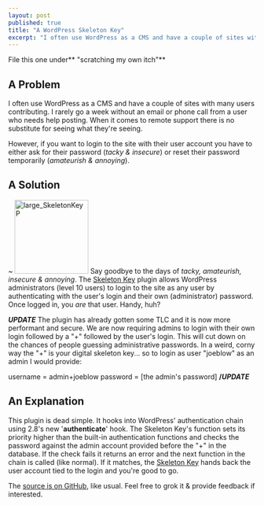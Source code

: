 ```yaml
---
layout: post
published: true
title: "A WordPress Skeleton Key"
excerpt: "I often use WordPress as a CMS and have a couple of sites with many users contributing. I rarely go a week without an email or phone call from a user who needs help posting. When it comes to remote support there is no substitute for seeing what they're seeing."
---
```


File this one under** "scratching my own itch"**

## A Problem

I often use WordPress as a CMS and have a couple of sites with many users contributing. I rarely go a week without an email or phone call from a user who needs help posting. When it comes to remote support there is no substitute for seeing what they're seeing.

However, if you want to login to the site with their user account you have to either ask for their password (_tacky & insecure_) or reset their password temporarily (_amateurish & annoying_).

## A Solution

~
<img class="alignright size-thumbnail wp-image-711" title="large_SkeletonKeyP" src="http://blog.jerodsanto.net/wp-content/uploads/2009/10/large_SkeletonKeyP-150x150.jpg" height="150" alt="large_SkeletonKeyP" width="150" />
Say goodbye to the days of _tacky, amateurish, insecure & annoying_. The <a href="http://wordpress.org/extend/plugins/skeleton-key/" rel="external">Skeleton Key</a> plugin allows WordPress administrators (level 10 users) to login to the site as any user by authenticating with the user's login and their own (administrator) password. Once logged in, you _are_ that user. Handy, huh?

*****UPDATE*****
The plugin has already gotten some TLC and it is now more performant and secure. We are now requiring admins to login with their own login followed by a "+" followed by the user's login. This will cut down on the chances of people guessing administrative passwords. In a weird, corny way the "+" is your digital skeleton key... so to login as user "joeblow" as an admin I would provide:

username = admin+joeblow
password = [the admin's password]
**/***UPDATE*****

## An Explanation

This plugin is dead simple. It hooks into WordPress' authentication chain using 2.8's new '**authenticate**' hook. The Skeleton Key's function sets its priority higher than the built-in authentication functions and checks the password against the admin account provided before the "+" in the database. If the check fails it returns an error and the next function in the chain is called (like normal). If it matches, the <a href="http://wordpress.org/extend/plugins/skeleton-key/" rel="external">Skeleton Key</a> hands back the user account tied to the login and you're good to go.

The <a href="http://github.com/jerodsanto/wp-skeleton-key" rel="external">source is on GitHub</a>, like usual. Feel free to grok it & provide feedback if interested.
